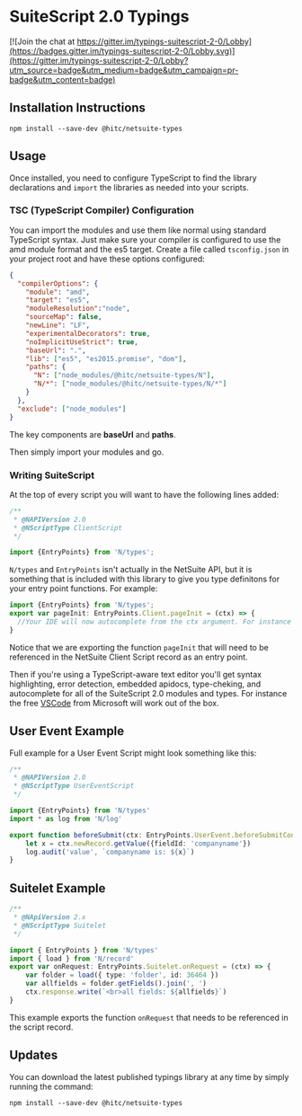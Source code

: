 # SuiteScript 2.0 Typings

[![Join the chat at https://gitter.im/typings-suitescript-2-0/Lobby](https://badges.gitter.im/typings-suitescript-2-0/Lobby.svg)](https://gitter.im/typings-suitescript-2-0/Lobby?utm_source=badge&utm_medium=badge&utm_campaign=pr-badge&utm_content=badge)

## Installation Instructions

`npm install --save-dev @hitc/netsuite-types`

## Usage

Once installed, you need to configure TypeScript to find the library declarations and `import` the libraries as needed
into your scripts.

### TSC (TypeScript Compiler) Configuration

You can import the modules and use them like normal using standard TypeScript syntax. Just make sure your compiler is configured to use the amd module format and the es5 target. Create a file called `tsconfig.json` in your project root and have these options configured:

```json
{
  "compilerOptions": {
    "module": "amd",
    "target": "es5",
    "moduleResolution":"node",
    "sourceMap": false,
    "newLine": "LF",
    "experimentalDecorators": true,
    "noImplicitUseStrict": true,
    "baseUrl": ".",
    "lib": ["es5", "es2015.promise", "dom"],
    "paths": {
      "N": ["node_modules/@hitc/netsuite-types/N"],
      "N/*": ["node_modules/@hitc/netsuite-types/N/*"]
    }
  },
  "exclude": ["node_modules"]
}
```

The key components are __baseUrl__ and __paths__.

Then simply import your modules and go.

### Writing SuiteScript


At the top of every script you will want to have the following lines added:

```typescript
/**
 * @NAPIVersion 2.0
 * @NScriptType ClientScript
 */

import {EntryPoints} from 'N/types';
```

`N/types` and `EntryPoints` isn't actually in the NetSuite API, but it is something that is included with this library to give you type definitons for your entry point functions. For example:

```typescript
import {EntryPoints} from 'N/types';
export var pageInit: EntryPoints.Client.pageInit = (ctx) => {
  //Your IDE will now autocomplete from the ctx argument. For instance use this to access ctx.mode and ctx.currentRecord in this pageInit example
}
```

Notice that we are exporting the function `pageInit` that will need to be referenced in the NetSuite Client Script record as an entry point. 

Then if you're using a TypeScript-aware text editor you'll get syntax highlighting, error detection, embedded apidocs, type-cheking, and autocomplete for all of the SuiteScript 2.0 modules and types. For instance the free [VSCode](https://code.visualstudio.com/) from Microsoft will work out of the box. 

## User Event Example

Full example for a User Event Script might look something like this:

```typescript
/**
 * @NAPIVersion 2.0
 * @NScriptType UserEventScript
 */

import {EntryPoints} from 'N/types'
import * as log from 'N/log'

export function beforeSubmit(ctx: EntryPoints.UserEvent.beforeSubmitContext) {
    let x = ctx.newRecord.getValue({fieldId: 'companyname'})
    log.audit('value', `companyname is: ${x}`)
}
```

## Suitelet Example

```typescript
/**
 * @NApiVersion 2.x
 * @NScriptType Suitelet
 */

import { EntryPoints } from 'N/types'
import { load } from 'N/record'
export var onRequest: EntryPoints.Suitelet.onRequest = (ctx) => {
    var folder = load({ type: 'folder', id: 36464 })
    var allfields = folder.getFields().join(', ')
    ctx.response.write(`<br>all fields: ${allfields}`) 
}
```

This example exports the function `onRequest` that needs to be referenced in the script record.

## Updates

You can download the latest published typings library at any time by simply running the command:

`npm install --save-dev @hitc/netsuite-types`


